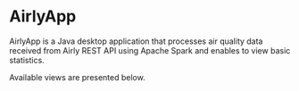 # AirlyApp

AirlyApp is a Java desktop application that processes air quality data received from Airly REST API using Apache Spark and enables to view basic statistics. 

Available views are presented below.

[general]: https://github.com/JGxyz/AirlyApp/tree/master/src/main/resources/screenshots/general.png

[detailed]: https://github.com/JGxyz/AirlyApp/tree/master/src/main/resources/screenshots/detailed.png

